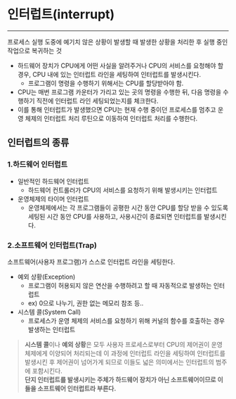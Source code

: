 # 인터럽트(interrupt)

---

프로세스 실행 도중에 예기치 않은 상황이 발생할 때 발생한 상황을 처리한 후 실행 중인 작업으로 복귀하는 것
- 하드웨어 장치가 CPU에게 어떤 사실을 알려주거나 CPU의 서비스를 요청해야 할 경우, CPU 내에 있는 인터럽트 라인을 세팅하여 인터럽트를 발생시킨다.
  - 프로그램이 명령을 수행하기 위해서는 CPU를 할당받아야 함.
- CPU는 매번 프로그램 카운터가 가리고 있는 곳의 명령을 수행한 뒤, 다음 명령을 수행하기 직전에 인터럽트 라인 세팅되었는지를 체크한다.
- 이를 통해 인터럽트가 발생했으면 CPU는 현재 수행 중이던 프로세스를 멈추고 운영 체제의 인터럽트 처리 루틴으로 이동하여 인터럽트 처리를 수행한다.

## 인터럽트의 종류

### 1.하드웨어 인터럽트
- 일반적인 하드웨어 인터럽트 
  - 하드웨어 컨트롤러가 CPU의 서비스를 요청하기 위해 발생시키는 인터럽트
- 운영체제의 타이머 인터럽트
  - 운영체제에서는 각 프로그램들이 공평한 시간 동안 CPU를 할당 받을 수 있도록 세팅된 시간 동안 CPU를 사용하고, 사용시간이 종료되면 인터럽트를 발생시킨다.

### 2.소프트웨어 인터럽트(Trap)
소프트웨어(사용자 프로그램)가 스스로 인터럽트 라인을 세팅한다.
- 예외 상황(Exception)
  - 프로그램이 허용되지 않은 연산을 수행하려고 할 때 자동적으로 발생하는 인터럽트
  - ex) 0으로 나누기, 권한 없는 메모리 참조 등..
- 시스템 콜(System Call)
  - 프로세스가 운영 체제의 서비스를 요청하기 위해 커널의 함수를 호출하는 경우 발생하는 인터럽트

<blockquote>
<b>시스템 콜</b>이나 <b>예외 상황</b>은 모두 사용자 프로세스로부터 CPU의 제어권이 운영 체제에게 이양되어 처리되는데
이 과정에 인터럽트 라인을 세팅하여 인터럽트를 발생시킨 후 제어권이 넘어가게 되므로 이들도 넓은 의미에서는 인터럽트의 범주에 포함시킨다.<br>
<b>단지 인터럽트를 발생시키는 주체가 하드웨어 장치가 아닌 소프트웨어이므로 이들을 소프트웨어 인터럽트라 부른다.</b>
</blockquote>